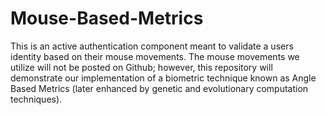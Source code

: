 # Mouse-Based-Metrics

This is an active authentication component meant to validate a users identity based on their mouse movements.
The mouse movements we utilize will not be posted on Github; however, this repository will demonstrate our implementation of a biometric technique known as Angle Based Metrics (later enhanced by genetic and evolutionary computation techniques).
